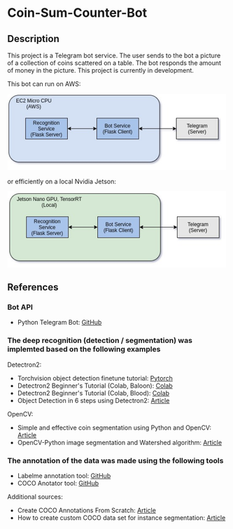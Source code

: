 # Coin-Sum-Counter-Bot
## Description
This project is a Telegram bot service. The user sends to the bot a picture of a collection of coins scattered on a table. The bot responds the amount of money in the picture.
This project is currently in development.

This bot can run on AWS:

<img src="https://github.com/AmirSa7/Coin-Sum-Counter-Bot/blob/main/Figures/System-Block-Diagram-AWS.jpg" width="500"></a>

or efficiently on a local Nvidia Jetson:

<img src="https://github.com/AmirSa7/Coin-Sum-Counter-Bot/blob/main/Figures/System-Block-Diagram-Jetson.jpg" width="500"></a>

## References
### Bot API
- Python Telegram Bot: [GitHub](https://github.com/python-telegram-bot/python-telegram-bot)
### The deep recognition (detection / segmentation) was implemted based on the following examples
Detectron2:
- Torchvision object detection finetune tutorial: [Pytorch](https://pytorch.org/tutorials/intermediate/torchvision_tutorial.html)
- Detectron2 Beginner's Tutorial (Colab, Baloon): [Colab](https://colab.research.google.com/drive/16jcaJoc6bCFAQ96jDe2HwtXj7BMD_-m5)
- Detectron2 Beginner's Tutorial (Colab, Blood): [Colab](https://colab.research.google.com/drive/1-TNOcPm3Jr3fOJG8rnGT9gh60mHUsvaW#scrollTo=kc8MmgZugZWR)
- Object Detection in 6 steps using Detectron2: [Article](https://towardsdatascience.com/object-detection-in-6-steps-using-detectron2-705b92575578)

OpenCV:
- Simple and effective coin segmentation using Python and OpenCV: [Article](https://blog.christianperone.com/2014/06/simple-and-effective-coin-segmentation-using-python-and-opencv/)
- OpenCV-Python image segmentation and Watershed algorithm: [Article](https://www.programmersought.com/article/92784407251/)

### The annotation of the data was made using the following tools
- Labelme annotation tool: [GitHub](https://github.com/wkentaro/labelme)
- COCO Anotator tool:  [GitHub](https://github.com/jsbroks/coco-annotator)

Additional sources:
- Create COCO Annotations From Scratch:  [Article](https://www.immersivelimit.com/tutorials/create-coco-annotations-from-scratch)
- How to create custom COCO data set for instance segmentation:  [Article](https://www.dlology.com/blog/how-to-create-custom-coco-data-set-for-instance-segmentation/)





